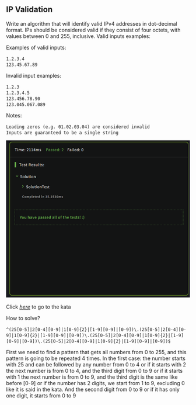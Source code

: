 ## IP Validation

Write an algorithm that will identify valid IPv4 addresses in dot-decimal format. IPs should be considered valid if they consist of four octets, with values between 0 and 255, inclusive.
Valid inputs examples:

Examples of valid inputs:
```
1.2.3.4
123.45.67.89
```
Invalid input examples:
```
1.2.3
1.2.3.4.5
123.456.78.90
123.045.067.089
```
Notes:

    Leading zeros (e.g. 01.02.03.04) are considered invalid
    Inputs are guaranteed to be a single string



![](screenshot.PNG)


Click [_here_](https://www.codewars.com/kata/515decfd9dcfc23bb6000006) to go to the kata


How to solve?
 ```
^(25[0-5]|2[0-4][0-9]|1[0-9]{2}|[1-9][0-9]|[0-9])\.(25[0-5]|2[0-4][0-9]|1[0-9]{2}|[1-9][0-9]|[0-9])\.(25[0-5]|2[0-4][0-9]|1[0-9]{2}|[1-9][0-9]|[0-9])\.(25[0-5]|2[0-4][0-9]|1[0-9]{2}|[1-9][0-9]|[0-9])$
```
First we need to find a pattern that gets all numbers from 0 to 255,
and this pattern is going to be repeated 4 times.
In the first case:
the number starts with 25 and can be followed by any number from 0 to 4
or 
if it starts with 2 the next number is from 0 to 4, and the third digit from 0 to 9
or 
if it starts with 1 the next number is from 0 to 9, and the third digit is the same like before [0-9]
or
if the number has 2 digits, we start from 1 to 9, excluding 0 like it is said in the kata. And the second digit from 0 to 9
or
if it has only one digit, it starts from 0 to 9
